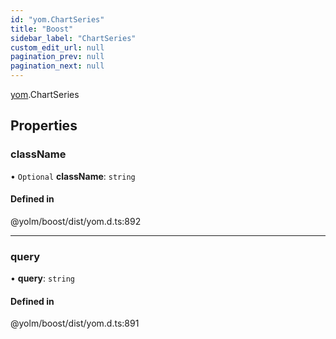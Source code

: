 ```yaml
---
id: "yom.ChartSeries"
title: "Boost"
sidebar_label: "ChartSeries"
custom_edit_url: null
pagination_prev: null
pagination_next: null
---
```


[yom](../namespaces/yom.md).ChartSeries

## Properties

### className

• `Optional` **className**: `string`

#### Defined in

@yolm/boost/dist/yom.d.ts:892

___

### query

• **query**: `string`

#### Defined in

@yolm/boost/dist/yom.d.ts:891
